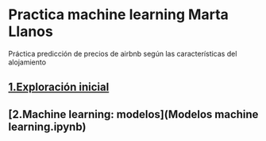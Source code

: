 # Practica machine learning Marta Llanos 
Práctica predicción de precios de airbnb según las características del alojamiento 

## [1.Exploración inicial](Exploracion_inicial_datos.ipynb)
## [2.Machine learning: modelos](Modelos machine learning.ipynb)
